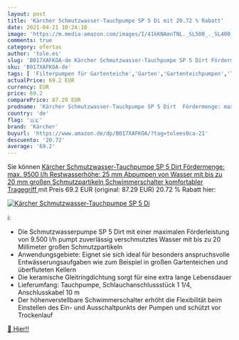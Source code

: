```yaml
---
layout: post
title: 'Kärcher Schmutzwasser-Tauchpumpe SP 5 Di mit 20.72 % Rabatt'
date: 2021-04-21 10:24:18
image: 'https://m.media-amazon.com/images/I/41kKNAmnTNL._SL500_._SL400_.jpg'
comments: true
category: ofertas
author: 'tole.es'
slug: 'B017XAFKOA-de Kärcher Schmutzwasser-Tauchpumpe SP 5 Dirt Fördermenge:...'
sku: 'B017XAFKOA-de'
tags: [ 'Filterpumpen für Gartenteiche','Garten','Gartenteichpumpen','Teiche & Zubehör','kärcher', ]
actualPrice: 69.2 EUR
currency: EUR
price: 69.2
comparePrice: 87.29 EUR
prodname: 'Kärcher Schmutzwasser-Tauchpumpe SP 5 Dirt  Fördermenge: max. 9500 l/h  Restwasserhöhe: 25 mm  Abpumpen von Wasser mit bis zu 20 mm großen Schmutzpartikeln  Schwimmerschalter  komfortabler Tragegriff '
country: 'de'
flag: '🇩🇪'
brand: 'Kärcher'
buyurl: 'https://www.amazon.de/dp/B017XAFKOA/?tag=tolees0ca-21'
descuento: '20.72'
average: '69.2'
---
```


Sie können [Kärcher Schmutzwasser-Tauchpumpe SP 5 Dirt  Fördermenge: max. 9500 l/h  Restwasserhöhe: 25 mm  Abpumpen von Wasser mit bis zu 20 mm großen Schmutzpartikeln  Schwimmerschalter  komfortabler Tragegriff ](https://www.amazon.de/dp/B017XAFKOA/?tag=tolees0ca-21) mit Preis 69.2 EUR (original: 87.29 EUR) 20.72 % Rabatt hier:

[![Kärcher Schmutzwasser-Tauchpumpe SP 5 Di](https://m.media-amazon.com/images/I/41kKNAmnTNL._SL500_._SL400_.jpg)](https://www.amazon.de/dp/B017XAFKOA/?tag=tolees0ca-21)

ℹ️:

- Die Schmutzwasserpumpe SP 5 Dirt mit einer maximalen Förderleistung von 9.500 l/h pumpt zuverlässig verschmutztes Wasser mit bis zu 20 Millimeter großen Schmutzpartikeln
- Anwendungsgebiete: Eignet sie sich ideal für besonders anspruchsvolle Entwässerungsaufgaben wie zum Beispiel in großen Gartenteichen und überfluteten Kellern
- Die keramische Gleitringdichtung sorgt für eine extra lange Lebensdauer
- Lieferumfang: Tauchpumpe, Schlauchanschlussstück 1 1/4, Anschlusskabel 10 m
- Der höhenverstellbare Schwimmerschalter erhöht die Flexibilität beim Einstellen des Ein- und Ausschaltpunkts der Pumpen und schützt vor Trockenlauf

[🛒 Hier!!](https://www.amazon.de/dp/B017XAFKOA/?tag=tolees0ca-21)
